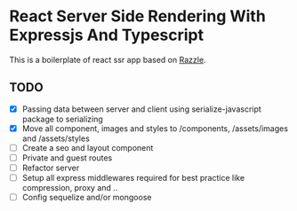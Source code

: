 # React Server Side Rendering With Expressjs And Typescript

This is a boilerplate of react ssr app based on [Razzle](https://github.com/jaredpalmer/razzle/).

## TODO
- [x] Passing data between server and client using serialize-javascript package to serializing
- [x] Move all component, images and styles to /components, /assets/images and /assets/styles
- [ ] Create a seo and layout component
- [ ] Private and guest routes
- [ ] Refactor server
- [ ] Setup all express middlewares required for best practice like compression, proxy and ..
- [ ] Config sequelize and/or mongoose